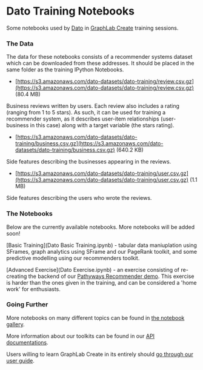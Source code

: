 # Dato Training Notebooks

Some notebooks used by [Dato](https://dato.com/) in [GraphLab Create](https://dato.com/download/) training sessions.

### The Data

The data for these notebooks consists of a recommender systems dataset which can be downloaded from these addresses. It should be placed in the same folder as the training IPython Notebooks.

* [https://s3.amazonaws.com/dato-datasets/dato-training/review.csv.gz](https://s3.amazonaws.com/dato-datasets/dato-training/review.csv.gz) (80.4 MB)

Business reviews written by users. Each review also includes a rating (ranging from 1 to 5 stars). As such, it can be used for training a recommender system, as it describes user-item relationships (user-business in this case) along with a target variable (the stars rating).

* [https://s3.amazonaws.com/dato-datasets/dato-training/business.csv.gz](https://s3.amazonaws.com/dato-datasets/dato-training/business.csv.gz) (640.2 KB)

Side features describing the businesses appearing in the reviews.

* [https://s3.amazonaws.com/dato-datasets/dato-training/user.csv.gz](https://s3.amazonaws.com/dato-datasets/dato-training/user.csv.gz) (1.1 MB)

Side features describing the users who wrote the reviews.

### The Notebooks

Below are the currently available notebooks. More notebooks will be added soon!

[Basic Training](Dato Basic Training.ipynb) - tabular data maniuplation using SFrames, graph analytics using SFrame and our PageRank toolkit, and some predictive modelling using our recommenders toolkit.

[Advanced Exercise](Dato Exercise.ipynb) - an exercise consisting of re-creating the backend of our [Pathyways Recommender demo](http://pathways-demo.herokuapp.com/). This exercise is harder than the ones given in the training, and can be considered a 'home work' for enthusiasts.

### Going Further

More notebooks on many different topics can be found in [the notebook gallery](https://www.dato.com/learn/gallery).

More information about our toolkits can be found in our [API documentations](https://dato.com/products/create/docs/).

Users willing to learn GraphLab Create in its entirely should [go through our user guide](https://dato.com/learn/userguide/).

